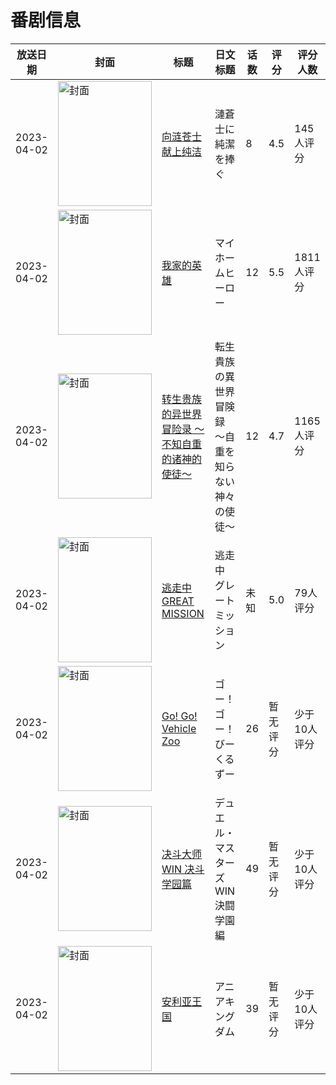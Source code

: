 # 番剧信息

|放送日期|封面|标题|日文标题|话数|评分|评分人数|
|---|---|---|---|---|---|---|
|2023-04-02|<img src="//lain.bgm.tv/pic/cover/c/bc/e9/369794_qQP6n.jpg" alt="封面" style="width:150px;height:200px;object-fit:cover;">|[向涟苍士献上纯洁](https://bangumi.tv/subject/369794)|漣蒼士に純潔を捧ぐ|8|4.5|145人评分|
|2023-04-02|<img src="//lain.bgm.tv/pic/cover/c/7d/8d/388067_5T0cH.jpg" alt="封面" style="width:150px;height:200px;object-fit:cover;">|[我家的英雄](https://bangumi.tv/subject/388067)|マイホームヒーロー|12|5.5|1811人评分|
|2023-04-02|<img src="//lain.bgm.tv/pic/cover/c/d7/4b/394746_aK89X.jpg" alt="封面" style="width:150px;height:200px;object-fit:cover;">|[转生贵族的异世界冒险录 〜不知自重的诸神的使徒〜](https://bangumi.tv/subject/394746)|転生貴族の異世界冒険録 〜自重を知らない神々の使徒〜|12|4.7|1165人评分|
|2023-04-02|<img src="//lain.bgm.tv/pic/cover/c/80/50/413786_3p8xn.jpg" alt="封面" style="width:150px;height:200px;object-fit:cover;">|[逃走中 GREAT MISSION](https://bangumi.tv/subject/413786)|逃走中 グレートミッション|未知|5.0|79人评分|
|2023-04-02|<img src="//lain.bgm.tv/pic/cover/c/29/6c/424818_AG3T9.jpg" alt="封面" style="width:150px;height:200px;object-fit:cover;">|[Go! Go! Vehicle Zoo](https://bangumi.tv/subject/424818)|ゴー！ゴー！びーくるずー|26|暂无评分|少于10人评分|
|2023-04-02|<img src="//lain.bgm.tv/pic/cover/c/64/46/426044_O834O.jpg" alt="封面" style="width:150px;height:200px;object-fit:cover;">|[决斗大师WIN 决斗学园篇](https://bangumi.tv/subject/426044)|デュエル・マスターズWIN 決闘学園編|49|暂无评分|少于10人评分|
|2023-04-02|<img src="//lain.bgm.tv/pic/cover/c/43/15/426274_Oipr8.jpg" alt="封面" style="width:150px;height:200px;object-fit:cover;">|[安利亚王国](https://bangumi.tv/subject/426274)|アニアキングダム|39|暂无评分|少于10人评分|
